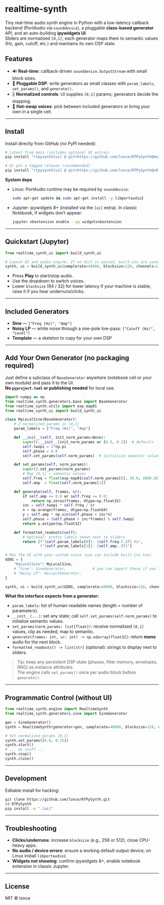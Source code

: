 # realtime-synth

Tiny real-time audio synth engine in Python with a low-latency callback backend (PortAudio via `sounddevice`), a pluggable **class-based generator** API, and an auto-building **ipywidgets UI**.  
Sliders are normalized `[0,1]`; each generator maps them to semantic values (Hz, gain, cutoff, etc.) and maintains its own DSP state.

## Features
- 🔊 **Real-time**: callback-driven `sounddevice.OutputStream` with small block sizes.
- 🧩 **Pluggable DSP**: write generators as small classes with `param_labels`, `set_params()`, and `generate()`.
- 🎚️ **Normalized controls**: UI supplies `[0,1]` params; generators decide the mapping.
- 🔄 **Hot-swap voices**: pick between included generators or bring your own in a single cell.

---

## Install

Install directly from GitHub (no PyPI needed):

```bash
# Latest from main (includes optional UI extras)
pip install "rtpysynth[ui] @ git+https://github.com/lonce/RTPySynth@main"

# Or pin a tagged release (recommended)
pip install "rtpysynth[ui] @ git+https://github.com/lonce/RTPySynth@v0.1.1"
```

**System deps**
- Linux: PortAudio runtime may be required by `sounddevice`:
  ```bash
  sudo apt-get update && sudo apt-get install -y libportaudio2
  ```
- Jupyter: ipywidgets 8+ (installed via the `[ui]` extra). In classic Notebook, if widgets don’t appear:
  ```bash
  jupyter nbextension enable --py widgetsnbextension
  ```

---

## Quickstart (Jupyter)

```python
from realtime_synth_ui import build_synth_ui

# Launch UI and audio engine. If no dict is passed, built-ins are used.
synth, ui = build_synth_ui(samplerate=48000, blocksize=128, channels=1)
```

- Press **Play** to start/stop audio.
- Use the dropdown to switch voices.
- Lower `blocksize` (64 / 32) for lower latency if your machine is stable; raise it if you hear underruns/clicks.

---

## Included Generators

- **Sine** — `["Freq (Hz)", "Amp"]`
- **Noisy LP** — white noise through a one-pole low-pass: `["Cutoff (Hz)", "Level"]`
- **Template** — a skeleton to copy for your own DSP

---

## Add Your Own Generator (no packaging required)

Just define a subclass of `BaseGenerator` anywhere (notebook cell or your own module) and pass it to the UI.  
**No `pyproject.toml` or publishing needed** for local use.

```python
import numpy as np
from realtime_synth.generators.base import BaseGenerator
from realtime_synth.utils import exp_map01
from realtime_synth_ui import build_synth_ui

class MyLocalSine(BaseGenerator):
    # 2 normalized params in [0,1]
    param_labels = ["Freq (Hz)", "Amp"]

    def __init__(self, init_norm_params=None):
        super().__init__(init_norm_params or [0.5, 0.2])  # defaults
        self.twopi = 2*np.pi
        self.phase = 0.0
        self.set_params(self.norm_params)  # initialize semantic values

    def set_params(self, norm_params):
        super().set_params(norm_params)
        # Map [0,1] → semantic values
        self.freq = float(exp_map01(self.norm_params[0], 20.0, 2000.0))  # exponential Hz
        self.amp  = float(self.norm_params[1])                           # linear gain 0..1

    def generate(self, frames, sr):
        if self.amp <= 0.0 or self.freq <= 0.0:
            return np.zeros(frames, dtype=np.float32)
        inc = self.twopi * self.freq / sr
        n = np.arange(frames, dtype=np.float64)
        y = self.amp * np.sin(self.phase + inc*n)
        self.phase = (self.phase + inc*frames) % self.twopi
        return y.astype(np.float32)

    def formatted_readouts(self):
        # Optional: pretty labels shown next to sliders
        return [f"{self.param_labels[0]}: {self.freq:7.2f} Hz",
                f"{self.param_labels[1]}: {self.amp:.3f}"]

# Run the UI with your custom voice (you can include built-ins too)
GENS = {
    "MyLocalSine": MyLocalSine,
    # "Sine": SineGenerator,            # you can import these if you like
    # "Noisy LP": NoisyLPGenerator,
}

synth, ui = build_synth_ui(GENS, samplerate=48000, blocksize=128, channels=1)
```

**What the interface expects from a generator:**
- `param_labels`: list of human-readable names (length = number of parameters).
- `__init__(...)`: set any state; call `self.set_params(self.norm_params)` to initialize semantic values.
- `set_params(norm_params: list[float])`: receive normalized `[0,1]` values, clip as needed, map to semantic.
- `generate(frames: int, sr: int) -> np.ndarray[float32]`: return **mono** audio for the next block.
- `formatted_readouts() -> list[str]` (optional): strings to display next to sliders.

> Tip: keep any persistent DSP state (phases, filter memory, envelopes, RNG) as instance attributes.  
> The engine calls `set_params()` once per audio block before `generate()`.

---

## Programmatic Control (without UI)

```python
from realtime_synth.engine import RealtimeSynth
from realtime_synth.generators.sine import SineGenerator

gen = SineGenerator()
synth = RealtimeSynth(generator=gen, samplerate=48000, blocksize=128, channels=1)

# Set normalized params [0,1]
synth.set_params([0.6, 0.25])
synth.start()
# ... do stuff ...
synth.stop()
synth.close()
```

---

## Development

Editable install for hacking:

```bash
git clone https://github.com/lonce/RTPySynth.git
cd RTPySynth
pip install -e ".[ui]"
```

---

## Troubleshooting

- **Clicks/underruns**: increase `blocksize` (e.g., 256 or 512), close CPU-heavy apps.
- **No audio / device errors**: ensure a working default output device; on Linux install `libportaudio2`.
- **Widgets not showing**: confirm ipywidgets 8+, enable notebook extension in classic Jupyter.

---

## License

MIT © lonce

